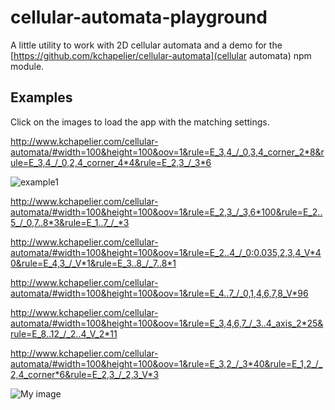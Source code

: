 # cellular-automata-playground

A little utility to work with 2D cellular automata and a demo for the [https://github.com/kchapelier/cellular-automata](cellular automata) npm module.

## Examples

Click on the images to load the app with the matching settings.


http://www.kchapelier.com/cellular-automata/#width=100&height=100&oov=1&rule=E_3,4_/_0,3,4_corner_2*8&rule=E_3,4_/_0,2,4_corner_4*4&rule=E_2,3_/_3*6

![example1](https://github.com/kchapelier/cellular-automata-playground/raw/master/example-images/example1.png "")

http://www.kchapelier.com/cellular-automata/#width=100&height=100&oov=1&rule=E_2,3_/_3,6*100&rule=E_2..5_/_0,7..8*3&rule=E_1..7_/_*3


http://www.kchapelier.com/cellular-automata/#width=100&height=100&oov=1&rule=E_2..4_/_0:0.035,2,3,4_V*40&rule=E_4,3_/_V*1&rule=E_3..8_/_7..8*1


http://www.kchapelier.com/cellular-automata/#width=100&height=100&oov=1&rule=E_4..7_/_0,1,4,6,7,8_V*96


http://www.kchapelier.com/cellular-automata/#width=100&height=100&oov=1&rule=E_3,4,6,7_/_3..4_axis_2*25&rule=E_8..12_/_2..4_V_2*11


http://www.kchapelier.com/cellular-automata/#width=100&height=100&oov=1&rule=E_3,2_/_3*40&rule=E_1,2_/_2,4_corner*6&rule=E_2,3_/_2,3_V*3



![My image](username.github.com/repository/img/image.jpg)
